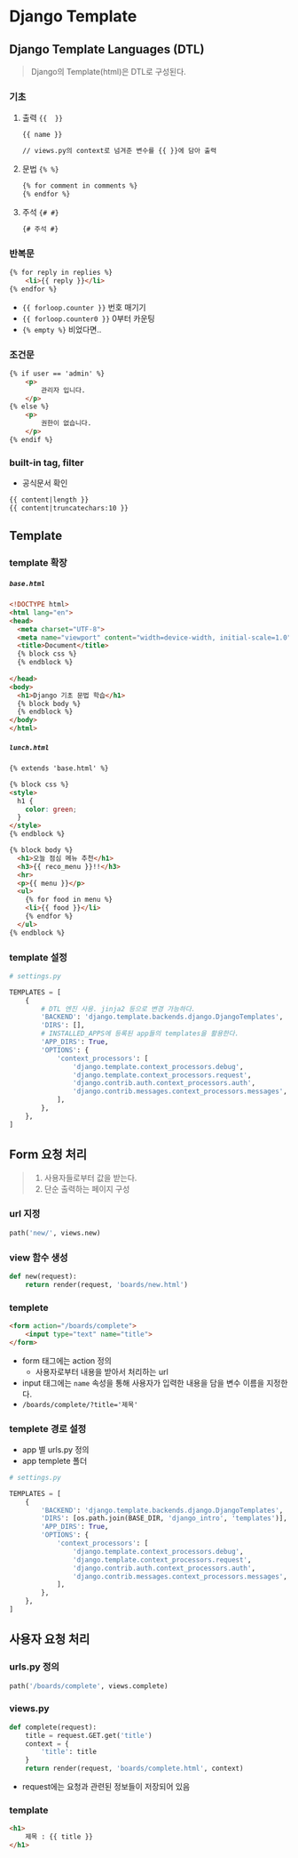 # Django Template 



## Django Template Languages (DTL)

> Django의 Template(html)은 DTL로 구성된다.



### 기초

1. 출력 `{{  }}`

   ```html
   {{ name }} 
   
   // views.py의 context로 넘겨준 변수를 {{ }}에 담아 출력
   ```

2. 문법 `{% %}`

   ```html
   {% for comment in comments %}
   {% endfor %}
   ```

3. 주석 `{# #}`

   ```html
   {# 주석 #}
   ```

   

### 반복문

```html
{% for reply in replies %}
	<li>{{ reply }}</li>
{% endfor %}
```

- `{{ forloop.counter }}` 번호 매기기
- `{{ forloop.counter0 }}` 0부터 카운팅
- `{% empty %}` 비었다면..





### 조건문

```html
{% if user == 'admin' %}
	<p>
        관리자 입니다.
	</p>
{% else %}
    <p>
        권한이 없습니다.
    </p>
{% endif %}
```





### built-in tag, filter

- 공식문서 확인

```html
{{ content|length }}
{{ content|truncatechars:10 }}
```





## Template



### template 확장

##### `base.html`

```html
<!DOCTYPE html>
<html lang="en">
<head>
  <meta charset="UTF-8">
  <meta name="viewport" content="width=device-width, initial-scale=1.0">
  <title>Document</title>
  {% block css %}
  {% endblock %}
  
</head>
<body>
  <h1>Django 기초 문법 학습</h1>
  {% block body %}
  {% endblock %}
</body>
</html>
```

##### `lunch.html`

```html
{% extends 'base.html' %}

{% block css %}
<style>
  h1 {
    color: green;
  }
</style>
{% endblock %}

{% block body %}
  <h1>오늘 점심 메뉴 추천</h1>
  <h3>{{ reco_menu }}!!</h3>
  <hr>
  <p>{{ menu }}</p>
  <ul>
    {% for food in menu %}
    <li>{{ food }}</li>
    {% endfor %}
  </ul>
{% endblock %}
```



### template 설정

```python
# settings.py

TEMPLATES = [
    {
        # DTL 엔진 사용. jinja2 등으로 변경 가능하다.
        'BACKEND': 'django.template.backends.django.DjangoTemplates',
        'DIRS': [],
        # INSTALLED_APPS에 등록된 app들의 templates을 활용한다.
        'APP_DIRS': True,
        'OPTIONS': {
            'context_processors': [
                'django.template.context_processors.debug',
                'django.template.context_processors.request',
                'django.contrib.auth.context_processors.auth',
                'django.contrib.messages.context_processors.messages',
            ],
        },
    },
]
```





## Form 요청 처리

> 1. 사용자들로부터 값을 받는다.
> 2.  단순 출력하는 페이지 구성



### url 지정

```python
path('new/', views.new)
```



### view 함수 생성

```python
def new(request):
    return render(request, 'boards/new.html')
```



### templete

```html
<form action="/boards/complete">
    <input type="text" name="title">
</form>
```

- form 태그에는 action 정의
  - 사용자로부터 내용을 받아서 처리하는 url
- input 태그에는 `name` 속성을 통해 사용자가 입력한 내용을 담을 변수 이름을 지정한다.
- `/boards/complete/?title='제목'`



### templete 경로 설정

- app 별 urls.py 정의
- app templete 폴더

```python
# settings.py

TEMPLATES = [
    {
        'BACKEND': 'django.template.backends.django.DjangoTemplates',
        'DIRS': [os.path.join(BASE_DIR, 'django_intro', 'templates')],
        'APP_DIRS': True,
        'OPTIONS': {
            'context_processors': [
                'django.template.context_processors.debug',
                'django.template.context_processors.request',
                'django.contrib.auth.context_processors.auth',
                'django.contrib.messages.context_processors.messages',
            ],
        },
    },
]
```



## 사용자 요청 처리



### urls.py 정의

```python
path('/boards/complete', views.complete)
```



### views.py

```python
def complete(request):
    title = request.GET.get('title')
    context = {
        'title': title
    }
    return render(request, 'boards/complete.html', context)
```

- request에는 요청과 관련된 정보들이 저장되어 있음



### template

```html
<h1>
    제목 : {{ title }}
</h1>
```

